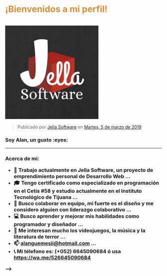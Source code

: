 <h1><font color="#de8f35">¡Bienvenidos a mi perfil!</h1></font> <BR>
<img src="Jella Logo.jpg" width="300" height="300">

<div class="fb-post" data-href="https://www.facebook.com/JellaSoftware/photos/a.299912217365276/300054314017733/" data-width="500" data-show-text="true"><blockquote cite="https://www.facebook.com/JellaSoftware/photos/a.299912217365276/300054314017733/?type=3" class="fb-xfbml-parse-ignore">Publicado por <a href="https://www.facebook.com/JellaSoftware/">Jella Software</a> en&nbsp;<a href="https://www.facebook.com/JellaSoftware/photos/a.299912217365276/300054314017733/?type=3">Martes, 5 de marzo de 2019</a></blockquote></div>

<h3>Soy Alan, un gusto :eyes: <HR><h3>

Acerca de mi:

- :briefcase: Trabajo actualmente en Jella Software, un proyecto de emprendimiento personal de Desarrollo Web ...
- :mortar_board: Tengo certificado como especializado en programación en el Cetis #58 y estudio actualmente en el Instituto Tecnológico de Tijuana ...
- 👯 Busco colaborar en equipo, mi fuerte es el diseño y me considero alguien con liderazgo colaborativo ...
- :computer: Busco aprender y mejorar mis habilidades como programador y diseñador ...
- 💬 Me interesan mucho los videojuegos, la música y la literatura de terror ...
- 📫 alanguemesii@hotmail.com ...
- :telephone_receiver: Mi télefono es: (+052) 6645090684 ó usa https://wa.me/526645090684


-->
